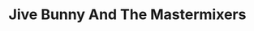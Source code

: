 ---
title: "Jive Bunny And The Mastermixers"
summary: "Jive Bunny And The Mastermixers were a novelty pop music act from Rotherham, Yorkshire, England. The face of the group was Jive Bunny, a cartoon rabbit who appeared in the videos, and also did promotional appearances for them."
image: "jive-bunny-and-the-mastermixers.jpg"
apple_music_artist_url: "https://music.apple.com/gb/artist/jive-bunny-the-mastermixers/306240125"
---
